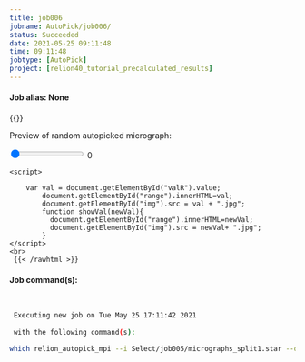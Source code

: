```yaml
---
title: job006
jobname: AutoPick/job006/
status: Succeeded
date: 2021-05-25 09:11:48
time: 09:11:48
jobtype: [AutoPick]
project: [relion40_tutorial_precalculated_results]
---
```


#### Job alias: None

{{<rawhtml >}} 
    <div class="center">
    <p>Preview of random autopicked micrograph:<p>
    <input id="valR" type="range" min="0" max="9" value="0" step="1" oninput="showVal(this.value)" onchange="showVal(this.value)" />
    <span id="range">0</span>
    <img id="img" width="600">
    </div>

    <script>

        var val = document.getElementById("valR").value;
            document.getElementById("range").innerHTML=val;
            document.getElementById("img").src = val + ".jpg";
            function showVal(newVal){
              document.getElementById("range").innerHTML=newVal;
              document.getElementById("img").src = newVal+ ".jpg";
            }
    </script>
    <br>
     {{< /rawhtml >}}

#### Job command(s):

```bash

 
 Executing new job on Tue May 25 17:11:42 2021
 
 with the following command(s): 

which relion_autopick_mpi --i Select/job005/micrographs_split1.star --odir AutoPick/job006/ --pickname autopick --LoG  --LoG_diam_min 150 --LoG_diam_max 180 --shrink 0 --lowpass 20 --LoG_adjust_threshold 0 --LoG_upper_threshold 5  --pipeline_control AutoPick/job006/
 
 


